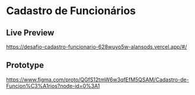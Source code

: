# Cadastro de Funcionários

## Live Preview
<a href="https://desafio-cadastro-funcionario-628wuyo5w-alansods.vercel.app/#/">https://desafio-cadastro-funcionario-628wuyo5w-alansods.vercel.app/#/</a>


## Prototype
<a href="https://www.figma.com/proto/QGfS12tmW6w3qfEfM5QSAM/Cadastro-de-Funcion%C3%A1rios?node-id=0%3A1">https://www.figma.com/proto/QGfS12tmW6w3qfEfM5QSAM/Cadastro-de-Funcion%C3%A1rios?node-id=0%3A1</a>
